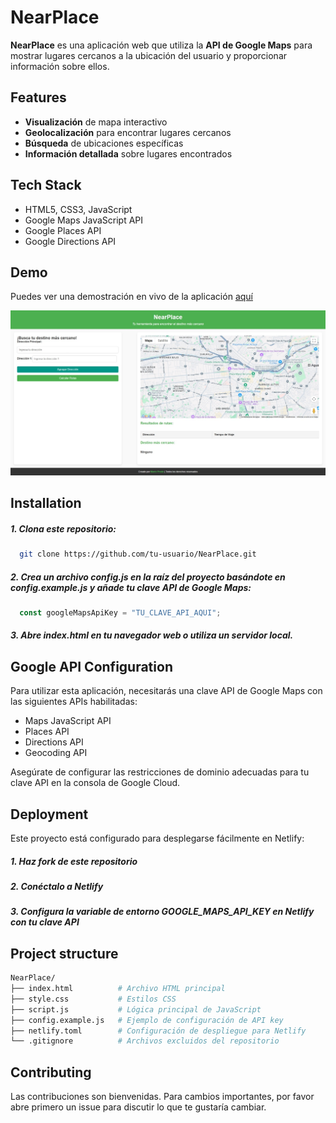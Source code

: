 # NearPlace

**NearPlace** es una aplicación web que utiliza la **API de Google Maps** para mostrar lugares cercanos a la ubicación del usuario y proporcionar información sobre ellos.

## Features

- **Visualización** de mapa interactivo
- **Geolocalización** para encontrar lugares cercanos
- **Búsqueda** de ubicaciones específicas
- **Información detallada** sobre lugares encontrados

## Tech Stack

- HTML5, CSS3, JavaScript
- Google Maps JavaScript API
- Google Places API
- Google Directions API

## Demo

Puedes ver una demostración en vivo de la aplicación [aquí](https://nearplace.netlify.app/)

![App Screenshot](/assets/screenshots/nearplace.jpeg)

## Installation

##### 1. Clona este repositorio:

```bash
  git clone https://github.com/tu-usuario/NearPlace.git
```

##### 2. Crea un archivo **config.js** en la raíz del proyecto basándote en **config.example.js** y añade tu clave API de Google Maps:

```Javascript
  const googleMapsApiKey = "TU_CLAVE_API_AQUI";
```

##### 3. Abre **index.html** en tu navegador web o utiliza un servidor local.

## Google API Configuration

Para utilizar esta aplicación, necesitarás una clave API de Google Maps con las siguientes APIs habilitadas:

- Maps JavaScript API
- Places API
- Directions API
- Geocoding API

Asegúrate de configurar las restricciones de dominio adecuadas para tu clave API en la consola de Google Cloud.

## Deployment

Este proyecto está configurado para desplegarse fácilmente en Netlify:

##### 1. Haz fork de este repositorio

##### 2. Conéctalo a Netlify

##### 3. Configura la variable de entorno GOOGLE_MAPS_API_KEY en Netlify con tu clave API

## Project structure

```bash
NearPlace/
├── index.html          # Archivo HTML principal
├── style.css           # Estilos CSS
├── script.js           # Lógica principal de JavaScript
├── config.example.js   # Ejemplo de configuración de API key
├── netlify.toml        # Configuración de despliegue para Netlify
└── .gitignore          # Archivos excluidos del repositorio
```

## Contributing

Las contribuciones son bienvenidas. Para cambios importantes, por favor abre primero un issue para discutir lo que te gustaría cambiar.

